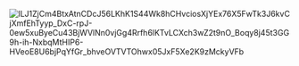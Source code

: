 ![lLJ1ZjCm4BtxAtnCDcJ56LKhK1S44Wk8hCHvciosXjYEx76X5FwTk3J6kvCjXmfEhTyyp_DxC-rpJ-0ew5xuByeCu43BjWVlNn0vjGg4Rrfh6lKTvLCXch3wZ2t9nO_Boqy8j45t3GG9h-ih-NxbqMtHIP6-HVeoE8U6bjPqYfGr_bhveOVTVTOhwx05JxF5Xe2K9zMckyVFb](https://user-images.githubusercontent.com/40618438/111734622-d0e81800-88bd-11eb-8140-59b120474efd.png)
